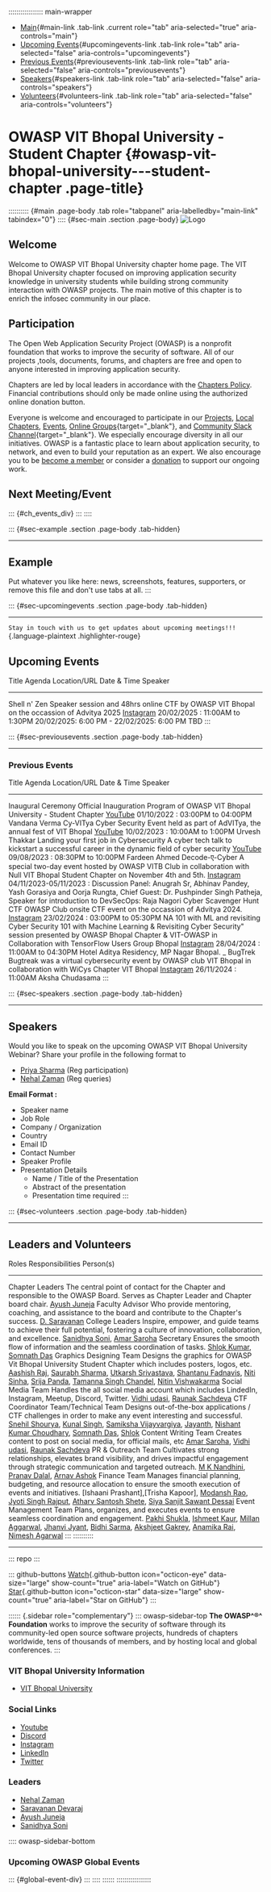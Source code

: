 ::::::::::::::::: main-wrapper
- [Main](#div-main){#main-link .tab-link .current role="tab"
  aria-selected="true" aria-controls="main"}
- [Upcoming Events](#div-upcomingevents){#upcomingevents-link .tab-link
  role="tab" aria-selected="false" aria-controls="upcomingevents"}
- [Previous Events](#div-previousevents){#previousevents-link .tab-link
  role="tab" aria-selected="false" aria-controls="previousevents"}
- [Speakers](#div-speakers){#speakers-link .tab-link role="tab"
  aria-selected="false" aria-controls="speakers"}
- [Volunteers](#div-volunteers){#volunteers-link .tab-link role="tab"
  aria-selected="false" aria-controls="volunteers"}

# OWASP VIT Bhopal University - Student Chapter {#owasp-vit-bhopal-university---student-chapter .page-title}

:::::::::: {#main .page-body .tab role="tabpanel" aria-labelledby="main-link" tabindex="0"}
:::: {#sec-main .section .page-body}
![Logo](assets/images/OWASP.png)

## Welcome

Welcome to OWASP VIT Bhopal University chapter home page. The VIT Bhopal
University chapter focused on improving application security knowledge
in university students while building strong community interaction with
OWASP projects. The main motive of this chapter is to enrich the infosec
community in our place.

## Participation

The Open Web Application Security Project (OWASP) is a nonprofit
foundation that works to improve the security of software. All of our
projects ,tools, documents, forums, and chapters are free and open to
anyone interested in improving application security.

Chapters are led by local leaders in accordance with the [Chapters
Policy](../www-policy/operational/chapters-2.html). Financial
contributions should only be made online using the authorized online
donation button.

Everyone is welcome and encouraged to participate in our
[Projects](../projects/index.html), [Local
Chapters](../chapters/index.html), [Events](../events/index.html),
[Online
Groups](https://groups.google.com/a/owasp.com/){target="_blank"}, and
[Community Slack Channel](https://owasp.slack.com/){target="_blank"}. We
especially encourage diversity in all our initiatives. OWASP is a
fantastic place to learn about application security, to network, and
even to build your reputation as an expert. We also encourage you to be
[become a member](../membership/index.html) or consider a
[donation](../donate/index.html) to support our ongoing work.

## Next Meeting/Event

::: {#ch_events_div}
:::
::::

::: {#sec-example .section .page-body .tab-hidden}

------------------------------------------------------------------------

## Example

Put whatever you like here: news, screenshots, features, supporters, or
remove this file and don't use tabs at all.
:::

::: {#sec-upcomingevents .section .page-body .tab-hidden}

------------------------------------------------------------------------

`Stay in touch with us to get updates about upcoming meetings!!!`{.language-plaintext
.highlighter-rouge}

## Upcoming Events

  Title          Agenda                                                                                      Location/URL                                            Date & Time                                                                Speaker
  -------------- ------------------------------------------------------------------------------------------- ------------------------------------------------------- -------------------------------------------------------------------------- ---------
  Shell n' Zen   Speaker session and 48hrs online CTF by OWASP VIT Bhopal on the occassion of Advitya 2025   [Instagram](https://www.instagram.com/p/DFsyuMRTe-9/)   20/02/2025 : 11:00AM to 1:30PM 20/02/2025: 6:00 PM - 22/02/2025: 6:00 PM   TBD
:::

::: {#sec-previousevents .section .page-body .tab-hidden}

------------------------------------------------------------------------

### Previous Events

  Title                                       Agenda                                                                                                                                                             Location/URL                                                              Date & Time                                                                Speaker
  ------------------------------------------- ------------------------------------------------------------------------------------------------------------------------------------------------------------------ ------------------------------------------------------------------------- -------------------------------------------------------------------------- -----------------------------------------------------------------------------------------------------------------------------------------------------------------------------
  Inaugural Ceremony                          Official Inauguration Program of OWASP VIT Bhopal University - Student Chapter                                                                                     [YouTube](https://www.youtube.com/watch?v=u4OXOqkjIQg)                    01/10/2022 : 03:00PM to 04:00PM                                            Vandana Verma
  Cy-VITya                                    Cyber Security Event held as part of AdVITya, the annual fest of VIT Bhopal                                                                                        [YouTube](https://www.youtube.com/watch?v=VCn4hJBoNtU)                    10/02/2023 : 10:00AM to 1:00PM                                             Urvesh Thakkar
  Landing your first job in Cybersecurity     A cyber tech talk to kickstart a successful career in the dynamic field of cyber security                                                                          [YouTube](https://www.youtube.com/live/yCCZCqVWRGI?si=-5BMICBPcYtQFbaY)   09/08/2023 : 08:30PM to 10:00PM                                            Fardeen Ahmed
  Decode-ए-Cyber                              A special two-day event hosted by OWASP VITB Club in collaboration with Null VIT Bhopal Student Chapter on November 4th and 5th.                                   [Instagram](https://www.instagram.com/p/CyoKE1qIw4M/)                     04/11/2023-05/11/2023 :                                                    Discussion Panel: Anugrah Sr, Abhinav Pandey, Yash Gorasiya and Oorja Rungta, Chief Guest: Dr. Pushpinder Singh Patheja, Speaker for introduction to DevSecOps: Raja Nagori
  Cyber Scavenger Hunt CTF                    OWASP Club onsite CTF event on the occassion of Advitya 2024.                                                                                                      [Instagram](https://www.instagram.com/p/C3Ry3fMvg8S/)                     23/02/2024 : 03:00PM to 05:30PM                                            NA
  101 with ML and revisiting Cyber Security   101 with Machine Learning & Revisiting Cyber Security" session presented by OWASP Bhopal Chapter & VIT-OWASP in Collaboration with TensorFlow Users Group Bhopal   [Instagram](https://www.instagram.com/p/C6JGYRKvtKw/?img_index=1)         28/04/2024 : 11:00AM to 04:30PM Hotel Aditya Residency, MP Nagar Bhopal.   \_
  BugTrek                                     Bugtreak was a virtual cybersecurity event by OWASP club VIT Bhopal in collaboration with WiCys Chapter VIT Bhopal                                                 [Instagram](https://www.instagram.com/p/DCi8Iw4vdNQ/)                     26/11/2024 : 11:00AM                                                       Aksha Chudasama
:::

::: {#sec-speakers .section .page-body .tab-hidden}

------------------------------------------------------------------------

## Speakers

Would you like to speak on the upcoming OWASP VIT Bhopal University
Webinar? Share your profile in the following format to

- [Priya
  Sharma](../cdn-cgi/l/email-protection.html#c7b7b5aebea6e9b4afa6b5aaa687a8b0a6b4b7e9a8b5a0)
  (Reg participation)
- [Nehal
  Zaman](../cdn-cgi/l/email-protection.html#18767d70797436627975797658776f796b6836776a7f)
  (Reg queries)

**Email Format :**

- Speaker name
- Job Role
- Company / Organization
- Country
- Email ID
- Contact Number
- Speaker Profile
- Presentation Details
  - Name / Title of the Presentation
  - Abstract of the presentation
  - Presentation time required
:::

::: {#sec-volunteers .section .page-body .tab-hidden}

------------------------------------------------------------------------

## Leaders and Volunteers

  Roles                                 Responsibilities                                                                                                                                     Person(s)
  ------------------------------------- ---------------------------------------------------------------------------------------------------------------------------------------------------- ---------------------------------------------------------------------------------------------------------------------------------------------------------------------------------------------------------------------------------------------------------------------------------------------------------------------------------------------------------------------------------------------------------------------------------------------------------------------------------------------------------------------------------------------------------------------------------------------------------------------------------------------------------------------------------------------------------------------------------------------------------------------------------------------------------------------------------------------------------------------------------------------------------------------------------------------------------------------------------------------------------------------------
  Chapter Leaders                       The central point of contact for the Chapter and responsible to the OWASP Board. Serves as Chapter Leader and Chapter board chair.                   [Ayush Juneja](../cdn-cgi/l/email-protection.html#8aebf3fff9e2a4e0ffe4efe0ebb8bab8bbcafce3fee8e2e5faebe6a4ebe9a4e3e4)
  Faculty Advisor                       Who provide mentoring, coaching, and assistance to the board and contribute to the Chapter's success.                                                [D. Saravanan](../cdn-cgi/l/email-protection.html#bbc8dac9dacddad5dad595dffbcdd2cfd9d3d4cbdad795dad895d2d5)
  College Leaders                       Inspire, empower, and guide teams to achieve their full potential, fostering a culture of innovation, collaboration, and excellence.                 [Sanidhya Soni](https://www.linkedin.com/in/sanidhyasonii/), [Amar Saroha](https://in.linkedin.com/in/amar-saroha-786b24338)
  Secretary                             Ensures the smooth flow of information and the seamless coordination of tasks.                                                                       [Shlok Kumar](https://in.linkedin.com/in/ehsks), [Somnath Das](https://in.linkedin.com/in/das-somnath)
  Graphics Designing Team               Designs the graphics for OWASP Vit Bhopal University Student Chapter which includes posters, logos, etc.                                             [Aashish Raj](../cdn-cgi/l/email-protection.html#a6c7c7d5cecfd5ced4c7cc94969494e6d0cfd2c4cec9d6c7ca88c7c588cfc8), [Saurabh Sharma](../cdn-cgi/l/email-protection.html#c5b6a4b0b7a4a7adebf7f6a7a6a0f4f5fcfcf785b3acb1a7adaab5a4a9eba4a6ebacab), [Utkarsh Srivastava](../cdn-cgi/l/email-protection.html#93e6e7f8f2e1e0fbbda1a0f1f0eaa2a3a3a4a0d3e5fae7f1fbfce3f2ffbdf2f0bdfafd), [Shantanu Fadnavis](../cdn-cgi/l/email-protection.html#483b2029263c29263d667a7b2a2b2f7978787d7a083e213c2a202738292466292b662126), [Niti Sinha](../cdn-cgi/l/email-protection.html#a9c7c0ddc0879b9dc4ccc09899999898e9dfc0ddcbc1c6d9c8c587c8ca87c0c7), [Srija Panda](../cdn-cgi/l/email-protection.html#7e0d0c17141f504c4a1c1f0d4f4e4f4c483e08170a1c16110e1f12501f1d501710), [Tamanna Singh Chandel](../cdn-cgi/l/email-protection.html#fb8f9a969a95959ad5c9c8999882cacbc9cfccbb8d928f9993948b9a97d59a98d59295), [Nitin Vishwakarma](../cdn-cgi/l/email-protection.html#56383f223f38786465343533676763626116203f22343e3926373a783735783f38)
  Social Media Team                     Handles the all social media account which includes LindedIn, Instagram, Meetup, Discord, Twitter.                                                   [Vidhi udasi](../cdn-cgi/l/email-protection.html#d8aeb1bcb0b1f6eaebbab9b1e9e8eae8ea98aeb1acbab0b7a8b9b4f6b9bbf6b1b6), [Raunak Sachdeva](../cdn-cgi/l/email-protection.html#d4a6b5a1bab5bffae6e7b6b5bde5e5e6ede294a2bda0b6bcbba4b5b8fab5b7fabdba)
  CTF Coordinator Team/Technical Team   Designs out-of-the-box applications / CTF challenges in order to make any event interesting and successful.                                          [Snehil Shourya](../cdn-cgi/l/email-protection.html#bfccd1dad7d6d3918d8cdddcc68e8f8e8b87ffc9d6cbddd7d0cfded391dedc91d6d1), [Kunal Singh](../cdn-cgi/l/email-protection.html#7a110f141b1654484918191f4b4a424a4f3a0c130e1812150a1b16541b19541314), [Samiksha Vijayvargiya](../cdn-cgi/l/email-protection.html#d1a2b0bcb8baa2b9b0ffe3e2b3b2b4e0e1e6e3e491a7b8a5b3b9bea1b0bdffb0b2ffb8bf), [Jayanth](../cdn-cgi/l/email-protection.html#ea808b938b849e82c4d8d9888993dbdadaded8aa9c839e8882859a8b86c48b89c48384), [Nishant Kumar Choudhary](../cdn-cgi/l/email-protection.html#81efe8f2e0eff5afb3b2ece4e8b0b1b1b3b2c1f7e8f5e3e9eef1e0edafe0e2afe8ef), [Somnath Das](../cdn-cgi/l/email-protection.html#2b584446454a5f43051918464e421a1b1b181b6b5d425f4943445b4a47054a48054245), [Shlok](../cdn-cgi/l/email-protection.html#e7948f8b888cc9d5d4858482d6d6d3d2d0a7918e93858f8897868bc98684c98e89)
  Content Writing Team                  Creates content to post on social media, for official mails, etc                                                                                     [Amar Saroha](https://www.linkedin.com/in/amar-saroha-954109256), [Vidhi udasi](../cdn-cgi/l/email-protection.html#c3b5aaa7abaaedf1f0a1a2aaf2f3f1f3f183b5aab7a1abacb3a2afeda2a0edaaad), [Raunak Sachdeva](../cdn-cgi/l/email-protection.html#097b687c676862273b3a6b686038383b303f497f607d6b616679686527686a276067)
  PR & Outreach Team                    Cultivates strong relationships, elevates brand visibility, and drives impactful engagement through strategic communication and targeted outreach.   [M K Nandhini](../cdn-cgi/l/email-protection.html#c7a9a6a9a3afaea9aee9f5f4a5afaef6f7f6f0f187b1aeb3a5afa8b7a6abe9a6a4e9aea9), [Pranav Dalal](../cdn-cgi/l/email-protection.html#b2c2c0d3dcd3c49c8081d0d1d58382838381f2c4dbc6d0daddc2d3de9cd3d19cdbdc), [Arnav Ashok](../cdn-cgi/l/email-protection.html#07667569667166746f686c3537353547716e73656f6877666b296664296e69)
  Finance Team                          Manages financial planning, budgeting, and resource allocation to ensure the smooth execution of events and initiatives.                             \[Ishaani Prashant\],\[Trisha Kapoor\], [Modansh Rao](../cdn-cgi/l/email-protection.html#4b26242f2a25382365797f292a227a7b7a7a720b3d223f2923243b2a27652a28652225), [Jyoti Singh Rajput](../cdn-cgi/l/email-protection.html#492330263d20677b7d242b28787979787a093f203d2b212639282567282a672027), [Atharv Santosh Shete](../cdn-cgi/l/email-protection.html#bfccd7dacbda918d8cddded68e8f868a8bffc9d6cbddd7d0cfded391dedc91d6d1), [Siya Sanjit Sawant Dessai](../cdn-cgi/l/email-protection.html#88fbe1f1e9a6babceae0e1b9b8b8b0bbc8fee1fceae0e7f8e9e4a6e9eba6e1e6)
  Event Management Team                 Plans, organizes, and executes events to ensure seamless coordination and engagement.                                                                [Pakhi Shukla](../cdn-cgi/l/email-protection.html#afdfcec4c7c6819d9ccdccca9e9f979b98efd9c6dbcdc7c0dfcec381cecc81c6c1), [Ishmeet Kaur](../cdn-cgi/l/email-protection.html#670e140f0a02021349555405041e565755565327110e13050f0817060b490604490e09), [Millan Aggarwal](../cdn-cgi/l/email-protection.html#701d191c1c111e5e424312111341404041493006190412181f00111c5e11135e191e), [Jhanvi Jyant](../cdn-cgi/l/email-protection.html#3f55575e514956110d0c5d5c460e0f0c0a0a7f49564b5d57504f5e53115e5c115651), [Bidhi Sarma](../cdn-cgi/l/email-protection.html#26444f424e4f081415444543171712151f66504f52444e4956474a084745084f48), [Akshjeet Gakrey](../cdn-cgi/l/email-protection.html#afcec4dcc7c5cacadb819d9ccdcec69e9f969e9fefd9c6dbcdc7c0dfcec381cecc81c6c1), [Anamika Rai](../cdn-cgi/l/email-protection.html#4829262925212329667a7b2a2b2d79787a7f7f083e213c2a202738292466292b662126), [Nimesh Agarwal](../cdn-cgi/l/email-protection.html#b1dfd8dcd4c2d99f8382d3d2d48080828987f1c7d8c5d3d9dec1d0dd9fd0d29fd8df)
:::
::::::::::

------------------------------------------------------------------------

::: repo
:::

::: github-buttons
[Watch](https://github.com/owasp/www-chapter-vit-bhopal-university/subscription){.github-button
icon="octicon-eye" data-size="large" show-count="true"
aria-label="Watch on GitHub"}
[Star](https://github.com/owasp/www-chapter-vit-bhopal-university){.github-button
icon="octicon-star" data-size="large" show-count="true"
aria-label="Star on GitHub"}
:::

:::::: {.sidebar role="complementary"}
::: owasp-sidebar-top
**The OWASP^®^ Foundation** works to improve the security of software
through its community-led open source software projects, hundreds of
chapters worldwide, tens of thousands of members, and by hosting local
and global conferences.
:::

### VIT Bhopal University Information

- [VIT Bhopal University](https://vitbhopal.ac.in/)

### Social Links

- [Youtube](https://www.youtube.com/@owaspvitbhopal3958)
- [Discord](https://discord.gg/f4qvqY4kEY)
- [Instagram](https://www.instagram.com/owaspvitbhopal/)
- [LinkedIn](https://www.linkedin.com/company/owasp-vit-bhopal-university/)
- [Twitter](https://twitter.com/OwaspVitBhopal)

### Leaders

- [Nehal
  Zaman](../cdn-cgi/l/email-protection.html#cba5aea3aaa7e5b1aaa6aaa58ba4bcaab8bbe5a4b9ac)
- [Saravanan
  Devaraj](../cdn-cgi/l/email-protection.html#3d4e5c4f5c4b5c535c531359584b5c4f5c577d524a5c4e4d13524f5a)
- [Ayush
  Juneja](../cdn-cgi/l/email-protection.html#bddcc4c8ced593d7c8d3d8d7dcfdd2cadccecd93d2cfda)
- [Sanidhya
  Soni](../cdn-cgi/l/email-protection.html#384b5956515c504159164b57565178574f594b4816574a5f)

:::: owasp-sidebar-bottom
### Upcoming OWASP Global Events

::: {#global-event-div}
:::
::::
::::::
:::::::::::::::::
